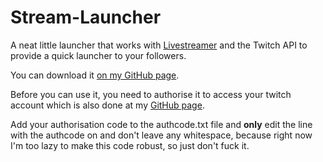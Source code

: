 # Stream-Launcher

A neat little launcher that works with [Livestreamer](http://docs.livestreamer.io/) and the Twitch API to provide
a quick launcher to your followers.

You can download it [on my GitHub page](https://alpha-atom.github.io/streamlauncher).

Before you can use it, you need to authorise it to access your twitch account
which is also done at my [GitHub page](https://alpha-atom.github.io/streamlauncher).

Add your authorisation code to the authcode.txt file and **only** edit the line with the authcode on and
don't leave any whitespace, because right now I'm too lazy to make this code robust, so just don't
fuck it.
